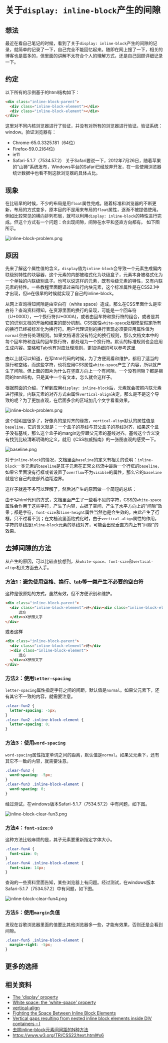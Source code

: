 # 关于`display: inline-block`产生的间隙
## 想法
最近在看自己笔记的时候，看到了关于`display: inline-block`产生的间隙的记录，就简单的记录了一下，自己完全不能回忆起来。随即在网上搜了一下，相关的博客也是蛮多的，但里面的讲解不太符合个人的理解方式，还是自己回顾详细记录一下。
## 约定
以下所有的示例基于的html结构如下：
```html
<div class="inline-block-parent">
  <div class="inline-block-element"></div>
  <div class="inline-block-element"></div>
</div>
```
这里对不同内核浏览器进行了验证，并没有对所有的浏览器进行验证。验证系统：window。验证浏览器有：
- Chrome-65.0.3325.181（64位）
- Firefox-59.0.2(64位)
- ie11
- Safari-5.1.7（7534.57.2）
关于Safari要说一下，2012年7月26日，随着苹果的“山狮”系统发布，Windows平台的Safari已经放弃开发，在一些使用浏览器统计数据中也看不到这款浏览器的具体占比。

## 现象
在比较早的时候，不少的布局是用`float`属性完成。随着标准和浏览器的不断更新，布局的方式变多，原本目的不是用来布局的`float`属性，逐渐不被提倡使用。例如比较常见的横向排列布局，就可以利用`display: inline-block`的特性进行完成。但这个方式有一个问题：会出现间隙，间隙在水平和竖直方向都有。
如下图所示。

![inline-block-problem.png](../images/inline-block-problem.png)

## 原因
先来了解这个属性值的含义，`display`值为`inline-block`会导致一个元素生成偏内联级别特性的块容器，这个元素的内部被格式化为块级盒子，元素本身被格式化为一个单独的内联级别盒子。也可以说这样的元素，既有块级元素的特性，又有内联元素的特性。一些教程里面翻译过来叫行内块元素，这个标准属性是在CSS2.1中才出现，但ie在很早的时候就实现了自己的inline-block。

从网上查询得知间隙是由空白符（white space）造成。那么在CSS里面什么是空白符？查询资料得知，在资源里面的换行的呈现，可能是一个回车符（U+000D），一个换行符(U+000A)，或者由回车符和换行符的组合，或者是其它的识别文档的开始和结束的部分机制。CSS属性`white-space`处理模型假定所有的换行已经被标准化为换行符。用户代理识别的换行表现必须要应用属性值为`normal`空白符处理规则。如果文档语言没有特定的换行规则，那么文档文本中的每个回车符和连续的回车换行符，都处理为一个换行符。默认的标准规则也会应用生成内容。空格和Tab也有对应处理规则，更加详细的可以参考[这里](https://www.w3.org/TR/CSS22/text.html#x12)

由以上就可以知道，在写html代码的时候，为了方便观看和维护，都用了适当的换行和空格，而这些字符，也将应用CSS属性`white-space`产生了内容，所以就产生了间隙。但上面的图片为什么在竖直方向上一个有间隙，一个没有间隙？都是相同的html结构，只是其中一个有文本，怎么就会这样子。

根据前面的介绍，了解到应用`display: inline-block`后，元素就会按照内联元素进行摆放，内联元素的对齐方式由属性`vertical-align`决定，那么是不是这个导致的呢？为了更加直观，在后面多余的区域加几个文字看看效果。

![inline-block-problem.png](../images/inline-block-compare.png)

这个就明显很多了，好像真的是对齐的缘故，`vertical-align`默认的属性值是`baseline`，它的含义就是：一个盒子的基线与其父盒子的基线对齐，如果这个盒子没有基线，那么这个盒子的margin边界跟父元素的基线对齐。基线这个含义没有找到比较清晰明确的定义，就用《CSS权威指南》的一张图直观的感受一下。

![baseline.png](../images/baseline.png)

对于`inline-block`的情况，文档里面`baseline`的定义有相关的说明：`inline-block`一类元素的`baseline`是其子元素在正常文档流中最后一个行框的`baseline`，如果它里面没有行框或者设置了`overflow`不为`visible`的属性，那么它的`baseline`就是它自己的底部外边距边界。

这样子就差不多可以理解了，然后对产生的原因做一个简短的总结：

由于写html代码的方式，文档里面产生了一些看不见的字符，CSS的`white-space`属性会作用于这些字符，产生了内容，占据了空间，产生了水平方向上的“间隙”效果；都是字符，`font-size`和`line-height`属性当然也是会生效的，由此产生了行框，只不过看不到；在文档流里面格式化时，由于`vertical-align`属性的作用，字符的基线跟`inline-block`元素的基线对齐，可能会出现垂直方向上有“间隙”的效果。

## 去掉间隙的方法
从产生的原因，可以比较直接想到，从`white-space`、`font-size`和`vertical-align`相关方面去入手。

### 方法1：避免使用空格、换行、tab等一类产生不必要的空白符
这种是很原始的方式，虽然有效，但不方便识别和维护。
```html
<div class="inline-block-parent">
  <div class="inline-block-element">诗</div><div class="inline-block-element bg999">
      远方
  </div>xX参照文字
</div>
```
或者这样
```html
<div class="inline-block-parent">
  <div class="inline-block-element">诗</div
  ><div class="inline-block-element">
      远方
  </div>xX参照文字
</div>
```
### 方法2：使用`letter-spacing`
`letter-spacing`属性指定字符之间的间距，默认值是`normal`。如果父元素下，还有其它不一致的内容，就需要注意。
```css
.clear-fun2 {
  letter-spacing: -5px;
}
.clear-fun2 .inline-block-element {
  letter-spacing: 0;
}
```
### 方法3：使用`word-spacing`
`word-spacing`属性指定单词之间的距离，默认值是`normal`。如果父元素下，还有其它不一致的内容，就需要注意。
```css
.clear-fun3 {
  word-spacing: -5px;
}
.clear-fun3 .inline-block-element {
  word-spacing: 0;
}
```
经过测试，在windows版本Safari-5.1.7（7534.57.2）中有问题，如下图。

![inline-block-clear-fun3.png](../images/inline-block-clear-fun3.png)

### 方法4：`font-size:0`
这种方法比较麻烦的是，其子元素要重新指定字体大小。
```css
.clear-fun4 {
  font-size: 0;
}
.clear-fun4 .inline-block-element {
  font-size: 14px;
}
```
查询的一些资料里面告知，某些浏览器上有问题。经过测试，在windows版本Safari-5.1.7（7534.57.2）中有问题，如下图。

![inline-block-clear-fun4.png](../images/inline-block-clear-fun4.png)

### 方法5：使用`margin`负值
发现在谷歌浏览器里面的值要比其他浏览器多一些，才能有效果，否则还是会看到间隙。
```css
.clear-fun5 .inline-block-element {
  margin-right: -5px;
}
```

## 更多的选择




## 相关资料
- [The 'display' property](https://www.w3.org/TR/CSS22/visuren.html#x17)
- [White space: the 'white-space' property](https://www.w3.org/TR/CSS22/text.html#x12)
- [vertical-align](https://www.w3.org/TR/CSS22/visudet.html#x22)
- [Fighting the Space Between Inline Block Elements](https://css-tricks.com/fighting-the-space-between-inline-block-elements/)
- [Vertical gaps resulting from nested inline block elements inside DIV containers – I](https://linux-blog.anracom.com/2015/12/15/vertical-gaps-resulting-from-nested-inline-block-elements-inside-div-containers-i/)
- [去除inline-block元素间间距的N种方法](http://www.zhangxinxu.com/wordpress/2012/04/inline-block-space-remove-%E5%8E%BB%E9%99%A4%E9%97%B4%E8%B7%9D/)
- https://www.w3.org/TR/CSS22/text.html#x6
